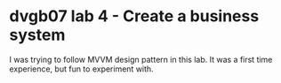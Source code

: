<div>
  <h1>d v g b 0 7  lab 4 - Create a business system </h1>

  <p>I was trying to follow MVVM design pattern in this lab. It was a first time experience, but fun to experiment with.</p>
</div>
 
 
